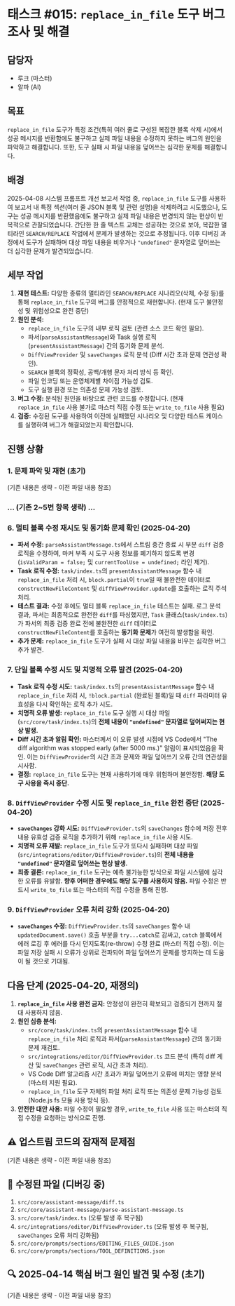 # 태스크 #015: `replace_in_file` 도구 버그 조사 및 해결

## 담당자
*   루크 (마스터)
*   알파 (AI)

## 목표
`replace_in_file` 도구가 특정 조건(특히 여러 줄로 구성된 복잡한 블록 삭제 시)에서 성공 메시지를 반환함에도 불구하고 실제 파일 내용을 수정하지 못하는 버그의 원인을 파악하고 해결합니다. 또한, 도구 실패 시 파일 내용을 덮어쓰는 심각한 문제를 해결합니다.

## 배경
2025-04-08 시스템 프롬프트 개선 보고서 작업 중, `replace_in_file` 도구를 사용하여 보고서 내 특정 섹션(여러 줄 JSON 블록 및 관련 설명)을 삭제하려고 시도했으나, 도구는 성공 메시지를 반환했음에도 불구하고 실제 파일 내용은 변경되지 않는 현상이 반복적으로 관찰되었습니다. 간단한 한 줄 텍스트 교체는 성공하는 것으로 보아, 복잡한 멀티라인 `SEARCH/REPLACE` 작업에서 문제가 발생하는 것으로 추정됩니다. 이후 디버깅 과정에서 도구가 실패하며 대상 파일 내용을 비우거나 `"undefined"` 문자열로 덮어쓰는 더 심각한 문제가 발견되었습니다.

## 세부 작업
1.  **재현 테스트:** 다양한 종류의 멀티라인 `SEARCH/REPLACE` 시나리오(삭제, 수정 등)를 통해 `replace_in_file` 도구의 버그를 안정적으로 재현합니다. (현재 도구 불안정성 및 위험성으로 완전 중단)
2.  **원인 분석:**
    *   `replace_in_file` 도구의 내부 로직 검토 (관련 소스 코드 확인 필요).
    *   파서(`parseAssistantMessage`)와 Task 실행 로직(`presentAssistantMessage`) 간의 동기화 문제 분석.
    *   `DiffViewProvider` 및 `saveChanges` 로직 분석 (Diff 시간 초과 문제 연관성 확인).
    *   `SEARCH` 블록의 정확성, 공백/개행 문자 처리 방식 등 확인.
    *   파일 인코딩 또는 운영체제별 차이점 가능성 검토.
    *   도구 실행 환경 또는 의존성 문제 가능성 검토.
3.  **버그 수정:** 분석된 원인을 바탕으로 관련 코드를 수정합니다. (현재 `replace_in_file` 사용 불가로 마스터 직접 수정 또는 `write_to_file` 사용 필요)
4.  **검증:** 수정된 도구를 사용하여 이전에 실패했던 시나리오 및 다양한 테스트 케이스를 실행하여 버그가 해결되었는지 확인합니다.

## 진행 상황

### 1. 문제 파악 및 재현 (초기)

(기존 내용은 생략 - 이전 파일 내용 참조)

### ... (기존 2~5번 항목 생략) ...

### 6. 멀티 블록 수정 재시도 및 동기화 문제 확인 (2025-04-20)

*   **파서 수정:** `parseAssistantMessage.ts`에서 스트림 중간 종료 시 부분 `diff` 검증 로직을 수정하여, 마커 부족 시 도구 사용 정보를 폐기하지 않도록 변경 (`isValidParam = false;` 및 `currentToolUse = undefined;` 라인 제거).
*   **Task 로직 수정:** `task/index.ts`의 `presentAssistantMessage` 함수 내 `replace_in_file` 처리 시, `block.partial`이 `true`일 때 불완전한 데이터로 `constructNewFileContent` 및 `diffViewProvider.update`를 호출하는 로직 주석 처리.
*   **테스트 결과:** 수정 후에도 멀티 블록 `replace_in_file` 테스트는 실패. 로그 분석 결과, 파서는 최종적으로 완전한 `diff`를 파싱했지만, `Task` 클래스(`task/index.ts`)가 파서의 최종 검증 완료 전에 불완전한 `diff` 데이터로 `constructNewFileContent`를 호출하는 **동기화 문제**가 여전히 발생함을 확인.
*   **추가 문제:** `replace_in_file` 도구가 실패 시 대상 파일 내용을 비우는 심각한 버그 추가 발견.

### 7. 단일 블록 수정 시도 및 치명적 오류 발견 (2025-04-20)

*   **Task 로직 수정 시도:** `task/index.ts`의 `presentAssistantMessage` 함수 내 `replace_in_file` 처리 시, `!block.partial` (완료된 블록)일 때 `diff` 파라미터 유효성을 다시 확인하는 로직 추가 시도.
*   **치명적 오류 발생:** `replace_in_file` 도구 실행 시 대상 파일(`src/core/task/index.ts`)의 **전체 내용이 `"undefined"` 문자열로 덮어써지는 현상 발생.**
*   **Diff 시간 초과 알림 확인:** 마스터께서 이 오류 발생 시점에 VS Code에서 "The diff algorithm was stopped early (after 5000 ms.)" 알림이 표시되었음을 확인. 이는 `DiffViewProvider`의 시간 초과 문제와 파일 덮어쓰기 오류 간의 연관성을 시사함.
*   **결정:** `replace_in_file` 도구는 현재 사용하기에 매우 위험하며 불안정함. **해당 도구 사용을 즉시 중단.**

### 8. `DiffViewProvider` 수정 시도 및 `replace_in_file` 완전 중단 (2025-04-20)

*   **`saveChanges` 강화 시도:** `DiffViewProvider.ts`의 `saveChanges` 함수에 저장 전후 내용 유효성 검증 로직을 추가하기 위해 `replace_in_file` 사용 시도.
*   **치명적 오류 재발:** `replace_in_file` 도구가 또다시 실패하며 대상 파일(`src/integrations/editor/DiffViewProvider.ts`)의 **전체 내용을 `"undefined"` 문자열로 덮어쓰는 현상 발생.**
*   **최종 결론:** `replace_in_file` 도구는 예측 불가능한 방식으로 파일 시스템에 심각한 오류를 유발함. **향후 어떠한 경우에도 해당 도구를 사용하지 않음.** 파일 수정은 반드시 `write_to_file` 또는 마스터의 직접 수정을 통해 진행.

### 9. `DiffViewProvider` 오류 처리 강화 (2025-04-20)

*   **`saveChanges` 수정:** `DiffViewProvider.ts`의 `saveChanges` 함수 내 `updatedDocument.save()` 호출 부분을 `try...catch`로 감싸고, `catch` 블록에서 에러 로깅 후 에러를 다시 던지도록(re-throw) 수정 완료 (마스터 직접 수정). 이는 파일 저장 실패 시 오류가 상위로 전파되어 파일 덮어쓰기 문제를 방지하는 데 도움이 될 것으로 기대됨.

## 다음 단계 (2025-04-20, 재정의)

1.  **`replace_in_file` 사용 완전 금지:** 안정성이 완전히 확보되고 검증되기 전까지 절대 사용하지 않음.
2.  **원인 심층 분석:**
    *   `src/core/task/index.ts`의 `presentAssistantMessage` 함수 내 `replace_in_file` 처리 로직과 파서(`parseAssistantMessage`) 간의 동기화 문제 재검토.
    *   `src/integrations/editor/DiffViewProvider.ts` 코드 분석 (특히 diff 계산 및 `saveChanges` 관련 로직, 시간 초과 처리).
    *   VS Code Diff 알고리즘 시간 초과가 파일 덮어쓰기 오류에 미치는 영향 분석 (마스터 지원 필요).
    *   `replace_in_file` 도구 자체의 파일 처리 로직 또는 의존성 문제 가능성 검토 (Node.js fs 모듈 사용 방식 등).
3.  **안전한 대안 사용:** 파일 수정이 필요할 경우, `write_to_file` 사용 또는 마스터의 직접 수정을 요청하는 방식으로 진행.

## ⚠️ 업스트림 코드의 잠재적 문제점

(기존 내용은 생략 - 이전 파일 내용 참조)

## 📍 수정된 파일 (디버깅 중)

1. `src/core/assistant-message/diff.ts`
2. `src/core/assistant-message/parse-assistant-message.ts`
3. `src/core/task/index.ts` (오류 발생 후 복구됨)
4. `src/integrations/editor/DiffViewProvider.ts` (오류 발생 후 복구됨, `saveChanges` 오류 처리 강화됨)
5. `src/core/prompts/sections/EDITING_FILES_GUIDE.json`
6. `src/core/prompts/sections/TOOL_DEFINITIONS.json`

## 🔍 2025-04-14 핵심 버그 원인 발견 및 수정 (초기)

(기존 내용은 생략 - 이전 파일 내용 참조)
